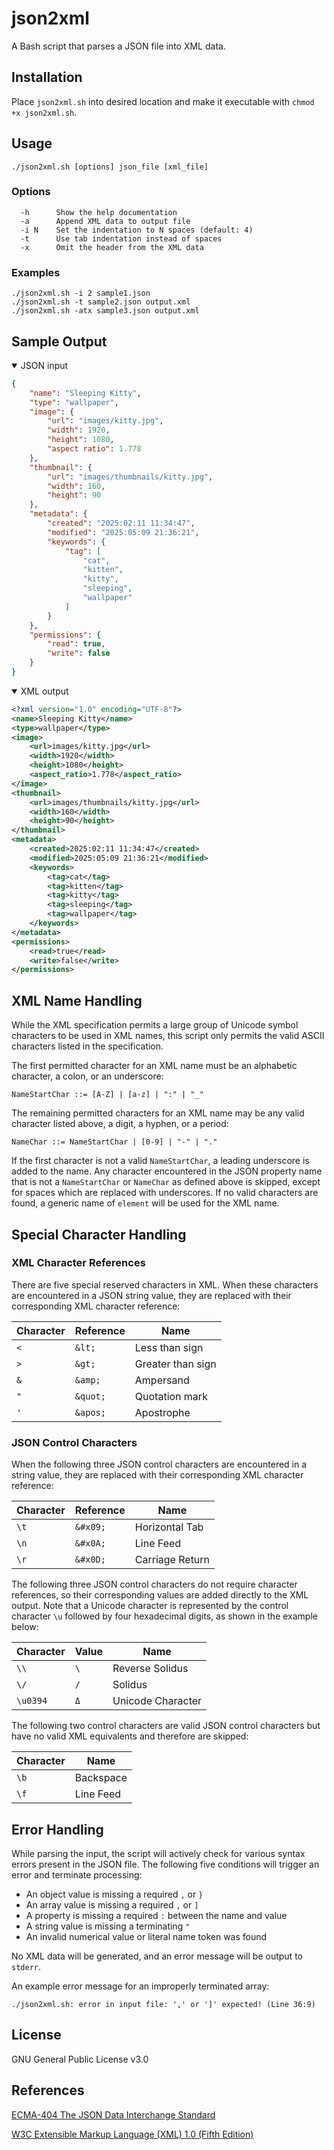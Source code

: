 # **json2xml**

A Bash script that parses a JSON file into XML data.

## Installation

Place `json2xml.sh` into desired location and make it executable with
`chmod +x json2xml.sh`.

## Usage

```
./json2xml.sh [options] json_file [xml_file]
```

### Options

```
  -h      Show the help documentation
  -a      Append XML data to output file
  -i N    Set the indentation to N spaces (default: 4)
  -t      Use tab indentation instead of spaces
  -x      Omit the header from the XML data
```

### Examples

```
./json2xml.sh -i 2 sample1.json
./json2xml.sh -t sample2.json output.xml
./json2xml.sh -atx sample3.json output.xml
```

## Sample Output

<details open>

<summary>JSON input</summary>

```json
{
    "name": "Sleeping Kitty",
    "type": "wallpaper",
    "image": {
        "url": "images/kitty.jpg",
        "width": 1920,
        "height": 1080,
        "aspect ratio": 1.778
    },
    "thumbnail": {
        "url": "images/thumbnails/kitty.jpg",
        "width": 160,
        "height": 90
    },
    "metadata": {
        "created": "2025:02:11 11:34:47",
        "modified": "2025:05:09 21:36:21",
        "keywords": {
            "tag": [
                "cat",
                "kitten",
                "kitty",
                "sleeping",
                "wallpaper"
            ]
        }
    },
    "permissions": {
        "read": true,
        "write": false
    }
}
```
</details>

<details open>

<summary>XML output</summary>

```xml
<?xml version="1.0" encoding="UTF-8"?>
<name>Sleeping Kitty</name>
<type>wallpaper</type>
<image>
    <url>images/kitty.jpg</url>
    <width>1920</width>
    <height>1080</height>
    <aspect_ratio>1.778</aspect_ratio>
</image>
<thumbnail>
    <url>images/thumbnails/kitty.jpg</url>
    <width>160</width>
    <height>90</height>
</thumbnail>
<metadata>
    <created>2025:02:11 11:34:47</created>
    <modified>2025:05:09 21:36:21</modified>
    <keywords>
        <tag>cat</tag>
        <tag>kitten</tag>
        <tag>kitty</tag>
        <tag>sleeping</tag>
        <tag>wallpaper</tag>
    </keywords>
</metadata>
<permissions>
    <read>true</read>
    <write>false</write>
</permissions>
```
</details>

## XML Name Handling

While the XML specification permits a large group of Unicode symbol characters
to be used in XML names, this script only permits the valid ASCII characters
listed in the specification.

The first permitted character for an XML name must be an
alphabetic character, a colon, or an underscore:

`NameStartChar ::= [A-Z] | [a-z] | ":" | "_"`

The remaining permitted characters for an XML name may be any valid
character listed above, a digit, a hyphen, or a period:

`NameChar ::= NameStartChar | [0-9] | "-" | "."`

If the first character is not a valid `NameStartChar`, a leading underscore
is added to the name. Any character encountered in the JSON property name that
is not a `NameStartChar` or `NameChar` as defined above is skipped, except for
spaces which are replaced with underscores. If no valid characters are found,
a generic name of `element` will be used for the XML name.

## Special Character Handling

### XML Character References

There are five special reserved characters in XML.
When these characters are encountered in a JSON string value,
they are replaced with their corresponding XML character reference:

| Character | Reference | Name |
| ---- | ---- | ---- |
| `<` | `&lt;` | Less than sign |
| `>` | `&gt;` | Greater than sign |
| `&` | `&amp;` | Ampersand |
| `"` | `&quot;` | Quotation mark |
| `'` | `&apos;` | Apostrophe |

### JSON Control Characters

When the following three JSON control characters are encountered in a string
value, they are replaced with their corresponding XML character reference:

| Character | Reference | Name |
| ---- | ---- | ---- |
| `\t` | `&#x09;` | Horizontal Tab |
| `\n` | `&#x0A;` | Line Feed |
| `\r` | `&#x0D;` | Carriage Return |

The following three JSON control characters do not require character
references, so their corresponding values are added directly to the XML output.
Note that a Unicode character is represented by the control character `\u`
followed by four hexadecimal digits, as shown in the example below:

| Character | Value | Name |
| ---- | ---- | ---- |
| `\\` | `\` | Reverse Solidus |
| `\/` | `/` | Solidus |
| `\u0394` | `Δ` | Unicode Character |

The following two control characters are valid JSON control characters but have
no valid XML equivalents and therefore are skipped:

| Character | Name |
| ---- | ---- |
| `\b` | Backspace |
| `\f` | Line Feed |

## Error Handling

While parsing the input, the script will actively check for various syntax
errors present in the JSON file. The following five conditions will trigger an
error and terminate processing:

* An object value is missing a required `,` or `}`
* An array value is missing a required `,` or `]`
* A property is missing a required `:` between the name and value
* A string value is missing a terminating `"`
* An invalid numerical value or literal name token was found

No XML data will be generated, and an error message will be output to `stderr`.

An example error message for an improperly terminated array:
```
./json2xml.sh: error in input file: ',' or ']' expected! (Line 36:9)
```

## License

 GNU General Public License v3.0

## References

[ECMA-404 The JSON Data Interchange Standard](https://www.ecma-international.org/publications-and-standards/standards/ecma-404/)

[W3C Extensible Markup Language (XML) 1.0 (Fifth Edition)](https://www.w3.org/TR/xml/)
